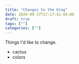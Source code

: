 ```yaml
---
title: "Changes to the blog"
date: 2020-09-17T17:17:51-04:00
draft: true
tags: [""]
categories: [""]
---
```


Things I'd like to change.
- cactus
- colors
